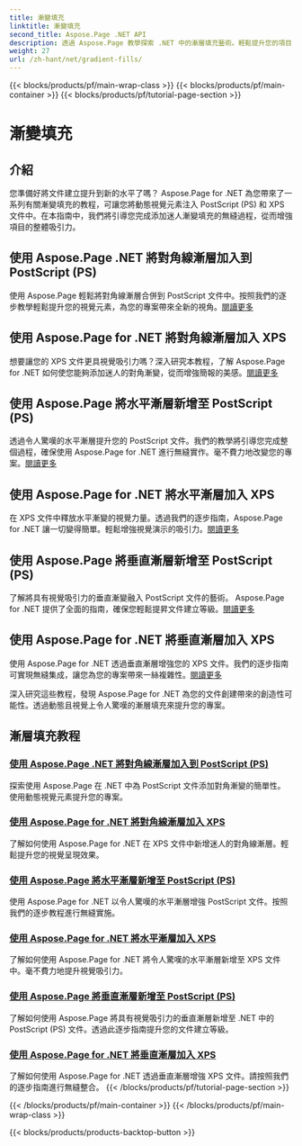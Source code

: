 ```yaml
---
title: 漸變填充
linktitle: 漸變填充
second_title: Aspose.Page .NET API
description: 透過 Aspose.Page 教學探索 .NET 中的漸層填充藝術。輕鬆提升您的項目 - 添加迷人的對角線、水平和垂直漸變。
weight: 27
url: /zh-hant/net/gradient-fills/
---
```


{{< blocks/products/pf/main-wrap-class >}}
{{< blocks/products/pf/main-container >}}
{{< blocks/products/pf/tutorial-page-section >}}

# 漸變填充


## 介紹

您準備好將文件建立提升到新的水平了嗎？ Aspose.Page for .NET 為您帶來了一系列有關漸變填充的教程，可讓您將動態視覺元素注入 PostScript (PS) 和 XPS 文件中。在本指南中，我們將引導您完成添加迷人漸變填充的無縫過程，從而增強項目的整體吸引力。

## 使用 Aspose.Page .NET 將對角線漸層加入到 PostScript (PS)

使用 Aspose.Page 輕鬆將對角線漸層合併到 PostScript 文件中。按照我們的逐步教學輕鬆提升您的視覺元素，為您的專案帶來全新的視角。[閱讀更多](./add-diagonal-gradient-to-postscript-ps/)

## 使用 Aspose.Page for .NET 將對角線漸層加入 XPS

想要讓您的 XPS 文件更具視覺吸引力嗎？深入研究本教程，了解 Aspose.Page for .NET 如何使您能夠添加迷人的對角漸變，從而增強簡報的美感。[閱讀更多](./add-diagonal-gradient-to-xps/)

## 使用 Aspose.Page 將水平漸層新增至 PostScript (PS)

透過令人驚嘆的水平漸層提升您的 PostScript 文件。我們的教學將引導您完成整個過程，確保使用 Aspose.Page for .NET 進行無縫實作。毫不費力地改變您的專案。[閱讀更多](./add-horizontal-gradient-to-postscript-ps/)

## 使用 Aspose.Page for .NET 將水平漸層加入 XPS

在 XPS 文件中釋放水平漸變的視覺力量。透過我們的逐步指南，Aspose.Page for .NET 讓一切變得簡單。輕鬆增強視覺演示的吸引力。[閱讀更多](./add-horizontal-gradient-to-xps/)

## 使用 Aspose.Page 將垂直漸層新增至 PostScript (PS)

了解將具有視覺吸引力的垂直漸變融入 PostScript 文件的藝術。 Aspose.Page for .NET 提供了全面的指南，確保您輕鬆提昇文件建立等級。[閱讀更多](./add-vertical-gradient-to-postscript-ps/)

## 使用 Aspose.Page for .NET 將垂直漸層加入 XPS
使用 Aspose.Page for .NET 透過垂直漸層增強您的 XPS 文件。我們的逐步指南可實現無縫集成，讓您為您的專案帶來一絲複雜性。[閱讀更多](./add-vertical-gradient-to-xps/)

深入研究這些教程，發現 Aspose.Page for .NET 為您的文件創建帶來的創造性可能性。透過動態且視覺上令人驚嘆的漸層填充來提升您的專案。
## 漸層填充教程
### [使用 Aspose.Page .NET 將對角線漸層加入到 PostScript (PS)](./add-diagonal-gradient-to-postscript-ps/)
探索使用 Aspose.Page 在 .NET 中為 PostScript 文件添加對角漸變的簡單性。使用動態視覺元素提升您的專案。
### [使用 Aspose.Page for .NET 將對角線漸層加入 XPS](./add-diagonal-gradient-to-xps/)
了解如何使用 Aspose.Page for .NET 在 XPS 文件中新增迷人的對角線漸層。輕鬆提升您的視覺呈現效果。
### [使用 Aspose.Page 將水平漸層新增至 PostScript (PS)](./add-horizontal-gradient-to-postscript-ps/)
使用 Aspose.Page for .NET 以令人驚嘆的水平漸層增強 PostScript 文件。按照我們的逐步教程進行無縫實施。
### [使用 Aspose.Page for .NET 將水平漸層加入 XPS](./add-horizontal-gradient-to-xps/)
了解如何使用 Aspose.Page for .NET 將令人驚嘆的水平漸層新增至 XPS 文件中。毫不費力地提升視覺吸引力。
### [使用 Aspose.Page 將垂直漸層新增至 PostScript (PS)](./add-vertical-gradient-to-postscript-ps/)
了解如何使用 Aspose.Page 將具有視覺吸引力的垂直漸層新增至 .NET 中的 PostScript (PS) 文件。透過此逐步指南提升您的文件建立等級。
### [使用 Aspose.Page for .NET 將垂直漸層加入 XPS](./add-vertical-gradient-to-xps/)
了解如何使用 Aspose.Page for .NET 透過垂直漸層增強 XPS 文件。請按照我們的逐步指南進行無縫整合。
{{< /blocks/products/pf/tutorial-page-section >}}

{{< /blocks/products/pf/main-container >}}
{{< /blocks/products/pf/main-wrap-class >}}

{{< blocks/products/products-backtop-button >}}
